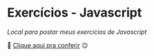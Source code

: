 # Exercícios - Javascript 

*Local para postar meus exercícios de Javascript*

🔗 <a href="https://jeanpcb.github.io/Exercicios-JS/"> Clique aqui pra conferir</a> 😉
